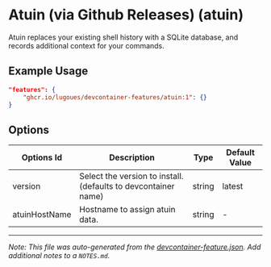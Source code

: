 
# Atuin (via Github Releases) (atuin)

Atuin replaces your existing shell history with a SQLite database, and records additional context for your commands.

## Example Usage

```json
"features": {
    "ghcr.io/lugoues/devcontainer-features/atuin:1": {}
}
```

## Options

| Options Id | Description | Type | Default Value |
|-----|-----|-----|-----|
| version | Select the version to install. (defaults to devcontainer name) | string | latest |
| atuinHostName | Hostname to assign atuin data. | string | - |



---

_Note: This file was auto-generated from the [devcontainer-feature.json](https://github.com/lugoues/devcontainer-features/blob/main/src/atuin/devcontainer-feature.json).  Add additional notes to a `NOTES.md`._
